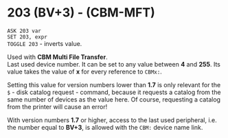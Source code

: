 # 203 (BV+3) - (CBM-MFT)

`ASK 203 var`  
`SET 203, expr`  
`TOGGLE 203` - inverts value.

Used with **CBM Multi File Transfer**.  
Last used device number. It can be set to any value between **4** and **255**. Its value takes the value of **x** for every reference to `CBMx:`.  

Setting this value for version numbers lower than **1.7** is only relevant for the `$` - disk catalog request - command, because it requests a catalog from the same number of devices as the value here. Of course, requesting a catalog from the printer will cause an error!  

With version numbers **1.7** or higher, access to the last used peripheral, i.e. the number equal to **BV+3**, is allowed with the `CBM:` device name link.
